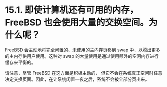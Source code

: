 # 15.1. 即使计算机还有可用的内存，FreeBSD 也会使用大量的交换空间。为什么呢？

FreeBSD 会主动地将完全闲置的、未使用的主内存页移到 swap 中，以腾出更多的主内存供用户使用。这种对 swap 的大量使用是通过使用额外的空闲内存进行缓存来平衡的。

请注意，尽管 FreeBSD 在这方面是积极主动的， 但它不会在系统真正空闲时任意决定交换页面。因此，在让系统闲置一夜之后，系统不会被全部分页出来。
